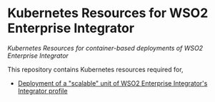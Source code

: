 # Kubernetes Resources for WSO2 Enterprise Integrator
*Kubernetes Resources for container-based deployments of WSO2 Enterprise Integrator*

This repository contains Kubernetes resources required for,
* [Deployment of a "scalable" unit of WSO2 Enterprise Integrator's Integrator profile](integrator)
 